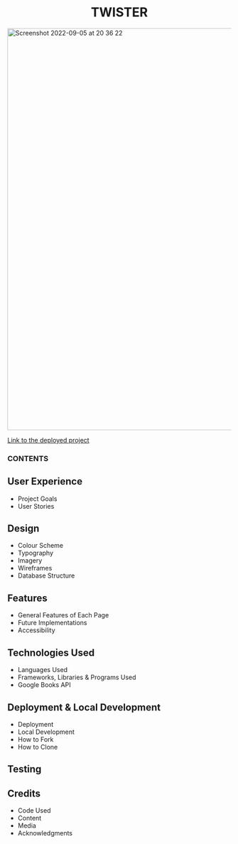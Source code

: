 # <h1 align="center">TWISTER</h1>

<img width="905" alt="Screenshot 2022-09-05 at 20 36 22" src="https://user-images.githubusercontent.com/36114589/188505848-0e0b41b3-58b4-4ef3-9b7f-8b0dec1d61ed.png">

[Link to the deployed project](https://twister3-ms3.herokuapp.com/)

### CONTENTS

## User Experience

* Project Goals
* User Stories

## Design

* Colour Scheme
* Typography
* Imagery
* Wireframes
* Database Structure

## Features

* General Features of Each Page
* Future Implementations
* Accessibility

## Technologies Used

* Languages Used
* Frameworks, Libraries & Programs Used
* Google Books API

## Deployment & Local Development

* Deployment
* Local Development
* How to Fork
* How to Clone

## Testing

## Credits

* Code Used
* Content
* Media
* Acknowledgments
